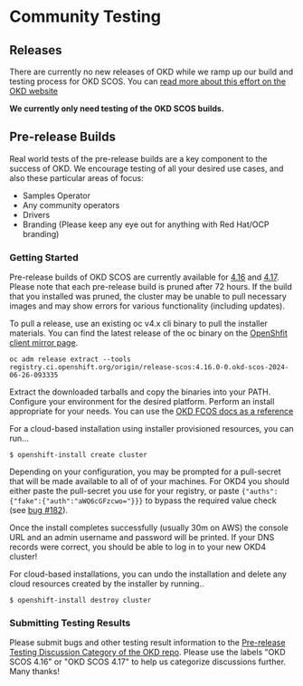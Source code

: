 # Community Testing

## Releases

There are currently no new releases of OKD while we ramp up our build and testing process for OKD SCOS. You can [read more about this effort on the OKD website](https://www.okd.io/blog/2024/06/01/okd_future_statement/#okd-working-group-statement-june-1-2024)

**We currently only need testing of the OKD SCOS builds.** 

## Pre-release Builds 

Real world tests of the pre-release builds are a key component to the success of OKD. We encourage testing of all your desired use cases, and also these particular areas of focus:

* Samples Operator
* Any community operators
* Drivers
* Branding (Please keep any eye out for anything with Red Hat/OCP branding)

### Getting Started

Pre-release builds of OKD SCOS are currently available for [4.16](https://amd64.origin.releases.ci.openshift.org/#4.16.0-0.okd-scos) and [4.17](https://amd64.origin.releases.ci.openshift.org/#4.17.0-0.okd-scos). Please note that each pre-release build is pruned after 72 hours. If the build that you installed was pruned, the cluster may be unable to pull necessary images and may show errors for various functionality (including updates).

To pull a release, use an existing oc v4.x cli binary to pull the installer materials. You can find the latest release of the oc binary on the [OpenShfit client mirror page](https://mirror.openshift.com/pub/openshift-v4/x86_64/clients/ocp/stable/).

```
oc adm release extract --tools registry.ci.openshift.org/origin/release-scos:4.16.0-0.okd-scos-2024-06-26-093335
```
Extract the downloaded tarballs and copy the binaries into your PATH. Configure your environment for the desired platform. Perform an install appropriate for your needs. You can use the [OKD FCOS docs as a reference](https://docs.okd.io/4.16/welcome/index.html) 

For a cloud-based installation using installer provisioned resources, you can run...

 ```
 $ openshift-install create cluster
 ```

Depending on your configuration, you may be prompted for a pull-secret that will be made available to all of of your machines. For OKD4 you should either paste the pull-secret you use for your registry, or paste `{"auths":{"fake":{"auth":"aWQ6cGFzcwo="}}}` to bypass the required value check (see [bug #182](https://github.com/openshift/okd/issues/182)).

Once the install completes successfully (usually 30m on AWS) the console URL and an admin username and password will be printed. If your DNS records were correct, you should be able to log in to your new OKD4 cluster!

For cloud-based installations, you can undo the installation and delete any cloud resources created by the installer by running..

```
$ openshift-install destroy cluster
```

### Submitting Testing Results

Please submit bugs and other testing result information to the [Pre-release Testing Discussion Category of the OKD repo](https://github.com/okd-project/okd/discussions/categories/pre-release-testing). Please use the labels "OKD SCOS 4.16" or "OKD SCOS 4.17" to help us categorize discussions further. Many thanks!
